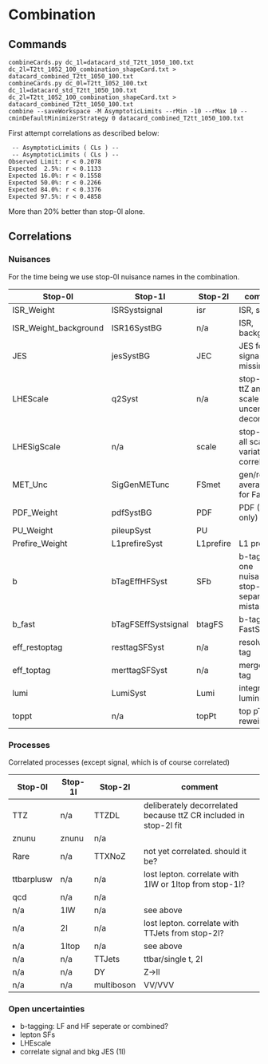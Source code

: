 # Combination

## Commands

```
combineCards.py dc_1l=datacard_std_T2tt_1050_100.txt dc_2l=T2tt_1052_100_combination_shapeCard.txt > datacard_combined_T2tt_1050_100.txt
combineCards.py dc_0l=T2tt_1052_100.txt dc_1l=datacard_std_T2tt_1050_100.txt dc_2l=T2tt_1052_100_combination_shapeCard.txt > datacard_combined_T2tt_1050_100.txt
combine --saveWorkspace -M AsymptoticLimits --rMin -10 --rMax 10 --cminDefaultMinimizerStrategy 0 datacard_combined_T2tt_1050_100.txt
```

First attempt correlations as described below:
```
 -- AsymptoticLimits ( CLs ) --
 -- AsymptoticLimits ( CLs ) --
Observed Limit: r < 0.2078
Expected  2.5%: r < 0.1133
Expected 16.0%: r < 0.1558
Expected 50.0%: r < 0.2266
Expected 84.0%: r < 0.3376
Expected 97.5%: r < 0.4858
```
More than 20% better than stop-0l alone.

## Correlations

### Nuisances

For the time being we use stop-0l nuisance names in the combination.

| Stop-0l               | Stop-1l               | Stop-2l       | comment |
| -------               | -------               | -------       | ----------- |
| ISR_Weight            | ISRSystsignal         | isr           | ISR, signal |
| ISR_Weight_background | ISR16SystBG           | n/a           | ISR, background |
| JES                   | jesSystBG             | JEC           | JES for signal in 1l missing |
| LHEScale              | q2Syst                | n/a           | stop-2l has ttZ and ttbar scale uncertainty decorrelated |
| LHESigScale           | n/a                   | scale         | stop-1l has all scale variations correlated |
| MET_Unc               | SigGenMETunc          | FSmet         | gen/reco averaging for FastSim |
| PDF_Weight            | pdfSystBG             | PDF           | PDF (Bkg only) |
| PU_Weight             | pileupSyst            | PU            | |
| Prefire_Weight        | L1prefireSyst         | L1prefire     | L1 prefire |
| b                     | bTagEffHFSyst         | SFb           | b-tag, just one nuisance in stop-0l (no separate mistag) |
| b_fast                | bTagFSEffSystsignal   | btagFS        | b-tag FastSim |
| eff_restoptag         | resttagSFSyst         | n/a           | resolved top tag |
| eff_toptag            | merttagSFSyst         | n/a           | merged top tag |
| lumi                  | LumiSyst              | Lumi          | integrated luminosity |
| toppt                 | n/a                   | topPt         | top pT reweighting |

### Processes

Correlated processes (except signal, which is of course correlated)

| Stop-0l               | Stop-1l               | Stop-2l       | comment |
| -------               | -------               | -------       | ----------- |
| TTZ                   | n/a                   | TTZDL         | deliberately decorrelated because ttZ CR included in stop-2l fit |
| znunu                 | znunu                 | n/a           | |
| Rare                  | n/a                   | TTXNoZ        | not yet correlated. should it be? |
| ttbarplusw            | n/a                   | n/a           | lost lepton. correlate with 1lW or 1ltop from stop-1l? |
| qcd                   | n/a                   | n/a           | |
| n/a                   | 1lW                   | n/a           | see above |
| n/a                   | 2l                    | n/a           | lost lepton. correlate with TTJets from stop-2l? |
| n/a                   | 1ltop                 | n/a           | see above |
| n/a                   | n/a                   | TTJets        | ttbar/single t, 2l |
| n/a                   | n/a                   | DY            | Z->ll |
| n/a                   | n/a                   | multiboson    | VV/VVV |

### Open uncertainties
- b-tagging: LF and HF seperate or combined?
- lepton SFs
- LHEscale
- correlate signal and bkg JES (1l)
